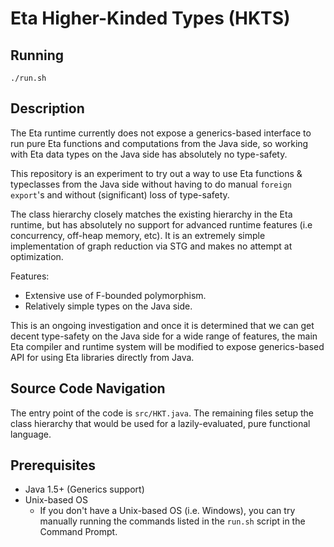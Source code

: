 # Eta Higher-Kinded Types (HKTS)

## Running

```shell
./run.sh
```

## Description

 The Eta runtime currently does not expose a generics-based interface to run pure Eta functions and computations from the Java side, so working with Eta data types on the
 Java side has absolutely no type-safety.

This repository is an experiment to try out a way to use Eta functions & typeclasses
from the Java side without having to do manual `foreign export`'s and without 
(significant) loss of type-safety.

The class hierarchy closely matches the existing hierarchy in the Eta runtime, but has
absolutely no support for advanced runtime features (i.e concurrency, off-heap memory, etc). It is an extremely simple implementation of graph reduction via STG and makes
no attempt at optimization.

Features:
- Extensive use of F-bounded polymorphism.
- Relatively simple types on the Java side.

This is an ongoing investigation and once it is determined that we can get decent
type-safety on the Java side for a wide range of features, the main Eta compiler
and runtime system will be modified to expose generics-based API for using Eta 
libraries directly from Java.

## Source Code Navigation
The entry point of the code is `src/HKT.java`. The remaining files setup the class
hierarchy that would be used for a lazily-evaluated, pure functional language.

## Prerequisites
- Java 1.5+ (Generics support)
- Unix-based OS
  - If you don't have a Unix-based OS (i.e. Windows), you can try manually running
    the commands listed in the `run.sh` script in the Command Prompt.

